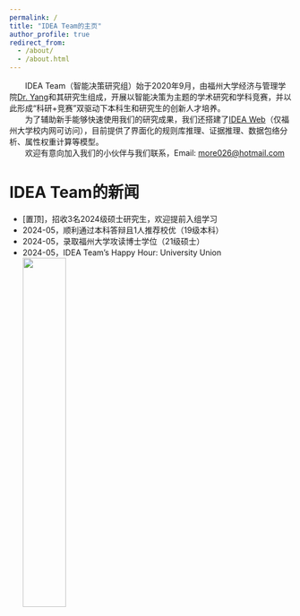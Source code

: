 ```yaml
---
permalink: /
title: "IDEA Team的主页"
author_profile: true
redirect_from: 
  - /about/
  - /about.html
---
```

&emsp;&emsp;IDEA Team（智能决策研究组）始于2020年9月，由福州大学经济与管理学院[Dr. Yang](https://jgxy.fzu.edu.cn/info/1033/16058.htm)和其研究生组成，开展以智能决策为主题的学术研究和学科竞赛，并以此形成“科研+竞赛”双驱动下本科生和研究生的创新人才培养。<br>
&emsp;&emsp;为了辅助新手能够快速使用我们的研究成果，我们还搭建了[IDEA Web](http://172.17.199.214:8000/index)（仅福州大学校内网可访问），目前提供了界面化的规则库推理、证据推理、数据包络分析、属性权重计算等模型。<br>
&emsp;&emsp;欢迎有意向加入我们的小伙伴与我们联系，Email: more026@hotmail.com

IDEA Team的新闻
======
<ul>
  <li>[置顶]，招收3名2024级硕士研究生，欢迎提前入组学习</li>
  <li>2024-05，顺利通过本科答辩且1人推荐校优（19级本科）</li>
  <li>2024-05，录取福州大学攻读博士学位（21级硕士）</li>
  <li>2024-05，IDEA Team’s Happy Hour: University Union<br>
  <img src="/images/202405/HappyHour1-202405.jpg" width="40%" height="40%"></li>
</ul>
   



